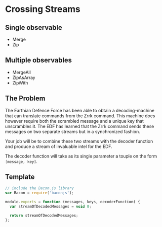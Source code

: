 # Crossing Streams

## Single observable
- Merge
- Zip

## Multiple observables
- MergeAll
- ZipAsArray
- ZipWith

## The Problem

The Earthian Defence Force has been able to obtain a decoding-machine that can
translate commands from the Zrrk command. This machine does however require
both the scrambled message and a unique key that unscrambles it. The EDF has
learned that the Zrrk command sends these messages on two separate streams but
in a synchronized fashion.

Your job will be to combine these two streams with the decoder function and
produce a stream of invaluable intel for the EDF.

The decoder function will take as its single parameter a touple on the form
`[message, key]`.

## Template


```js
// include the Bacon.js library
var Bacon = require('baconjs');

module.exports = function (messages, keys, decoderFunction) {
  var streamOfDecodedMessages = void 0;

  return streamOfDecodedMessages;
};
```
